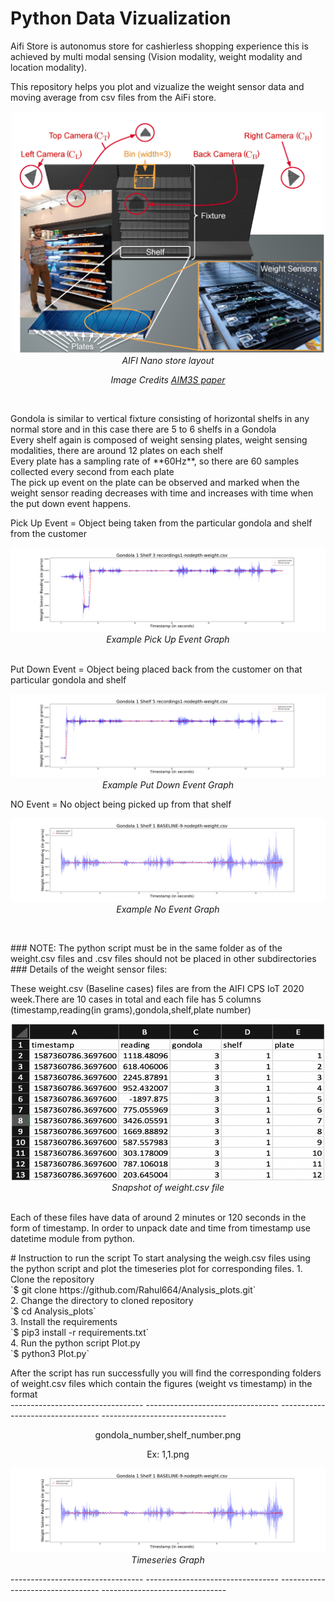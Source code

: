 # Python Data Vizualization

Aifi Store is autonomus store for cashierless shopping experience this is achieved by multi modal sensing (Vision modality, weight modality and location modality).
<br />

This repository helps you plot and vizualize the weight sensor data and moving average from csv files from the AiFi store.
<br />
<p align="center">
<img src="images/plates.png" width="500" class="center">
  </br>
  <em>AIFI Nano store layout</em>
  </br>
  <p align="center">
  <em>Image Credits <a href="https://dl.acm.org/doi/10.1145/3360322.3361018" target="_blank">AIM3S paper</a></em>
  </p>
</p>
<br/>
<p>
  Gondola is similar to vertical fixture consisting of horizontal shelfs in any normal store and in this case there are 5 to 6 shelfs in a Gondola </br>
  Every shelf again is composed of weight sensing plates, weight sensing modalities, there are around 12 plates on each shelf</br>
  Every plate has a sampling rate of **60Hz**, so there are 60 samples collected every second from each plate <br/>
  The pick up event on the plate can be observed and marked when the weight sensor reading decreases with time and increases with time when the put down event happens.</br>
  
  Pick Up Event = Object being taken from the particular gondola and shelf from the customer</br>
  <p align="center">
<img src="images/1,3.png" class="center">
  </br>
  <em>Example Pick Up Event Graph</em>
  </br>
</p>
</br>
Put Down Event = Object being placed back from the customer on that particular gondola and shelf </br>
<p align="center">
<img src="images/1,5.png" class="center">
  </br>
  <em>Example Put Down Event Graph</em>
  </br>
</p>
NO Event = No object being picked up from that shelf </br>
  <p align="center">
<img src="images/1,1.png" class="center">
  </br>
  <em>Example No Event Graph</em>
  </br>
</p>
</br>
  
</p>
### NOTE:
The python script must be in the same folder as of the weight.csv files and .csv files should not be placed in other subdirectories <br/>
### Details of the weight sensor files:
<p>
  These weight.csv (Baseline cases) files are from the AIFI CPS IoT 2020 week.There are 10 cases in total and each file has 5 columns (timestamp,reading(in grams),gondola,shelf,plate number)<br/>
  <p align="center">
<img src="images/weight_file.png" height="250" width="500" class="center">
  </br>
  <em>Snapshot of weight.csv file</em>
  </br>
</p>
</br>
Each of these files have data of around 2 minutes or 120 seconds in the form of timestamp. In order to unpack date and time from timestamp use datetime module from python.
</p>
# Instruction to run the script
To start analysing the weigh.csv files using the python script and plot the timeseries plot for corresponding files.
1. Clone the repository<br />
`$ git clone https://github.com/Rahul664/Analysis_plots.git`<br />
2. Change the directory to cloned repository<br/>
`$ cd Analysis_plots`<br />
3. Install the requirements <br/>
`$ pip3 install -r requirements.txt`<br/>
4. Run the python script Plot.py<br />
`$ python3 Plot.py`<br />

After the script has run successfully you will find the corresponding folders of weight.csv files which contain the figures (weight vs timestamp) in the format<br /> 
--------------------------------- --------------------------------- --------------------------------- ------------------------------- <br />

<p align="center">
gondola_number,shelf_number.png   <br />
</p>
<p align="center">
Ex: 1,1.png<br/>
</p>
<p align="center">
<img src="images/1,1.png" class="center">
  </br>
  <em>Timeseries Graph</em>
  </br>
</p>

--------------------------------- --------------------------------- --------------------------------- ------------------------------- <br />
